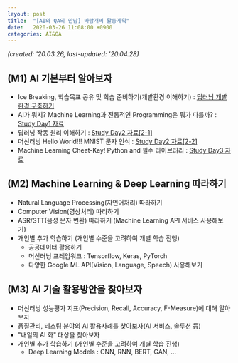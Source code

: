 ```yaml
---
layout: post
title:  "[AI와 QA의 만남] 바람개비 활동계획"
date:   2020-03-26 11:08:00 +0900
categories: AI&QA
---
```


*(created: '20.03.26, last-updated: '20.04.28)*

## (M1) AI 기본부터 알아보자

- Ice Breaking, 학습목표 공유 및 학습 준비하기(개발환경 이해하기) : [딥러닝 개발환경 구축하기][day0]
- AI가 뭐지? Machine Learning과 전통적인 Programming은 뭐가 다를까? : [Study Day1 자료][day1]
- 딥러닝 작동 원리 이해하기 : [Study Day2 자료[2-1]][day2-1]
- 머신러닝 Hello World!!! MNIST 문자 인식 : [Study Day2 자료[2-2]][day2-2] 
- Machine Learning Cheat-Key! Python and 필수 라이브러리 : [Study Day3 자료][day3]

## (M2) Machine Learning & Deep Learning 따라하기

- Natural Language Processing(자연어처리) 따라하기
- Computer Vision(영상처리) 따라하기
- ASR/STT(음성 문자 변환) 따라하기 (Machine Learning API 서비스 사용해보기)
- 개인별 추가 학습하기 (개인별 수준을 고려하여 개별 학습 진행)
  - 공공데이터 활용하기
  - 머신러닝 프레임워크 : Tensorflow, Keras, PyTorch
  - 다양한 Google ML API(Vision, Language, Speech) 사용해보기

## (M3) AI 기술 활용방안을 찾아보자

- 머신러닝 성능평가 지표(Precision, Recall, Accuracy, F-Measure)에 대해 알아보자
- 품질관리, 테스팅 분야의 AI 활용사례를 찾아보자(AI 서비스, 솔루션 등)
- "내일의 AI 화" 대상을 찾아보자
- 개인별 추가 학습하기 (개인별 수준을 고려하여 개별 학습 진행)
  - Deep Learning Models : CNN, RNN, BERT, GAN, ...

[day0]: https://sungalex.github.io/developer/2020/04/06/딥러닝-개발환경-구축하기-Windows.html
[day1]: https://sungalex.github.io/ai&qa/2020/04/09/Study1-Development-Environment-and-AI-Concept.html
[day2-1]: https://sungalex.github.io/ai&qa/2020/04/16/Study2-machine-learning-principle.html
[day2-2]: https://sungalex.github.io/ai&qa/2020/04/20/Study2-machine-learning-hello-world-MNIST.html
[day3]: https://sungalex.github.io/ai&qa/python/2020/04/28/Study3-Python-and-numpy-matplotlib.html
